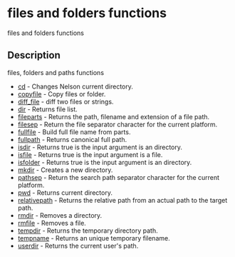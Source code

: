 

# files and folders functions

files and folders functions

## Description
files, folders and paths functions


* [cd](cd.md) - Changes Nelson current directory.
* [copyfile](copyfile.md) - Copy files or folder.
* [diff_file](diff_file.md) - diff two files or strings.
* [dir](dir.md) - Returns file list.
* [fileparts](fileparts.md) - Returns the path, filename and extension of a file path.
* [filesep](filesep.md) - Return the file separator character for the current platform.
* [fullfile](fullfile.md) - Build full file name from parts.
* [fullpath](fullpath.md) - Returns canonical full path.
* [isdir](isdir.md) - Returns true is the input argument is an directory.
* [isfile](isfile.md) - Returns true is the input argument is a file.
* [isfolder](isfolder.md) - Returns true is the input argument is an directory.
* [mkdir](mkdir.md) - Creates a new directory.
* [pathsep](pathsep.md) - Return the search path separator character for the current platform.
* [pwd](pwd.md) - Returns current directory.
* [relativepath](relativepath.md) - Returns the relative path from an actual path to the target path.
* [rmdir](rmdir.md) - Removes a directory.
* [rmfile](rmfile.md) - Removes a file.
* [tempdir](tempdir.md) - Returns the temporary directory path.
* [tempname](tempname.md) - Returns an unique temporary filename.
* [userdir](userdir.md) - Returns the current user's path.



